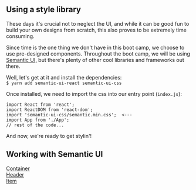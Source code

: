 ## Using a style library
These days it's crucial not to neglect the UI, and while it can be good fun to build your own designs from scratch, this also proves to be extremely time consuming.  

Since time is the one thing we don't have in this boot camp, we choose to use pre-designed components. 
Throughout the boot camp, we will be using [Semantic UI,](https://react.semantic-ui.com/) but there's plenty of other cool libraries and frameworks out there. 

Well, let's get at it and install the dependencies:  
```$ yarn add semantic-ui-react semantic-ui-css```  

Once installed, we need to import the css into our entry point (```index.js```):  
```
import React from 'react';
import ReactDOM from 'react-dom';
import 'semantic-ui-css/semantic.min.css';  <---
import App from './App';
// rest of the code...
```

And now, we're ready to get stylin'!

## Working with Semantic UI



[Container](https://react.semantic-ui.com/elements/container/)  
[Header](https://react.semantic-ui.com/elements/header/)  
[Item](https://react.semantic-ui.com/views/item/)  